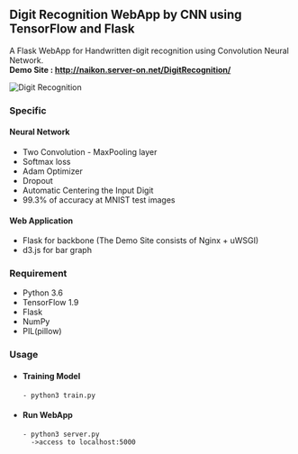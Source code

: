 ## Digit Recognition WebApp by CNN using TensorFlow and Flask
A Flask WebApp for Handwritten digit recognition using Convolution Neural Network.      
**Demo Site : http://naikon.server-on.net/DigitRecognition/**

![Digit Recognition](./demo.gif)


### Specific

#### Neural Network
  
- Two Convolution - MaxPooling layer
- Softmax loss 
- Adam Optimizer
- Dropout
- Automatic Centering the Input Digit
- 99.3% of accuracy at MNIST test images


#### Web Application

- Flask for backbone (The Demo Site consists of Nginx + uWSGI)
- d3.js for bar graph

### Requirement
- Python 3.6
- TensorFlow 1.9
- Flask
- NumPy
- PIL(pillow)

### Usage

- #### Training Model
  ```
  - python3 train.py  
  ```
- #### Run WebApp
  ```
  - python3 server.py
    ->access to localhost:5000
  ```
  